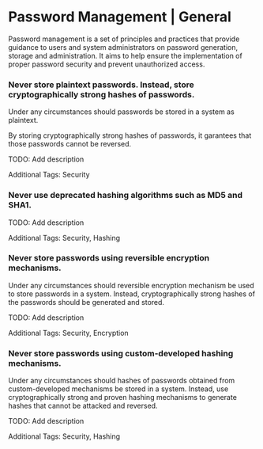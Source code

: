 # Password Management | General

Password management is a set of principles and practices that provide guidance to users and system administrators on password generation, storage and administration. It aims
to help ensure the implementation of proper password security and prevent unauthorized access.
<br>

### Never store plaintext passwords. Instead, store cryptographically strong hashes of passwords.

Under any circumstances should passwords be stored in a system as plaintext.

By storing cryptographically strong hashes of passwords, it garantees that those passwords cannot be reversed.

TODO: Add description

Additional Tags: Security
<br>

### Never use deprecated hashing algorithms such as MD5 and SHA1.

TODO: Add description

Additional Tags: Security, Hashing
<br>


### Never store passwords using reversible encryption mechanisms.

Under any circumstances should reversible encryption mechanism be used to store passwords in a system. Instead, cryptographically strong hashes of the passwords should be
generated and stored.

TODO: Add description

Additional Tags: Security, Encryption
<br>


### Never store passwords using custom-developed hashing mechanisms.

Under any circumstances should hashes of passwords obtained from custom-developed mechanisms be stored in a system. Instead, use cryptographically strong and proven hashing
mechanisms to generate hashes that cannot be attacked and reversed.

TODO: Add description

Additional Tags: Security, Hashing
<br>


